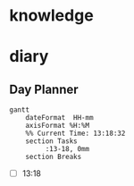 # knowledge


# diary



## Day Planner
```mermaid
gantt
    dateFormat  HH-mm
    axisFormat %H:%M
    %% Current Time: 13:18:32
    section Tasks
         :13-18, 0mm
    section Breaks

```

- [ ] 13:18 
